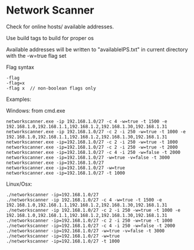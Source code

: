 # Network Scanner
Check for online hosts/ available addresses.

Use build tags to build for proper os

Available addresses will be written to "availableIPS.txt" in current directory with the -w=true flag set

Flag syntax

```
-flag
-flag=x
-flag x  // non-boolean flags only
```
Examples:

Windows: from cmd.exe
```
networkscanner.exe -ip 192.168.1.0/27 -c 4 -w=true -t 1500 -e 192.168.1.0,192.168.1.1,192.168.1.2,192.168.1.30,192.168.1.31
networkscanner.exe -ip 192.168.1.0/27 -c 2 -i 250 -w=true -t 1000 -e 192.168.1.0,192.168.1.1,192.168.1.2,192.168.1.30,192.168.1.31
networkscanner.exe -ip=192.168.1.0/27 -c 2 -i 250 -w=true -t 1000
networkscanner.exe -ip=192.168.1.0/27 -c 2 -i 250 -w=true -t 2000
networkscanner.exe -ip=192.168.1.0/27 -c 4 -i 250 -w=false -t 2000
networkscanner.exe -ip=192.168.1.0/27 -w=true -v=false -t 3000
networkscanner.exe -ip=192.168.1.0/27
networkscanner.exe -ip=192.168.1.0/27 -w=true
networkscanner.exe -ip=192.168.1.0/27 -t 1000
```

Linux/Osx:
```
./networkscanner -ip=192.168.1.0/27
./networkscanner -ip 192.168.1.0/27 -c 4 -w=true -t 1500 -e 192.168.1.0,192.168.1.1,192.168.1.2,192.168.1.30,192.168.1.31
./networkscanner -ip 192.168.1.0/27 -c 2 -i 250 -w=true -t 1000 -e 192.168.1.0,192.168.1.1,192.168.1.2,192.168.1.30,192.168.1.31
./networkscanner -ip=192.168.1.0/27 -c 2 -i 250 -w=true -t 1000
./networkscanner -ip=192.168.1.0/27 -c 4 -i 250 -w=false -t 2000
./networkscanner -ip=192.168.1.0/27 -w=true -v=false -t 3000
./networkscanner -ip=192.168.1.0/27 -w=true
./networkscanner -ip=192.168.1.0/27 -t 1000
```
